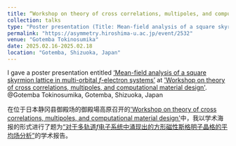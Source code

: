 ```yaml
---
title: “Workshop on theory of cross correlations, multipoles, and computational material design”
collection: talks
type: "Poster presentation (Title: Mean-field analysis of a square skyrmion lattice in multi-orbital $f$-electron systems)"
permalink: "https://asymmetry.hiroshima-u.ac.jp/event/2532"
venue: "Gotemba Tokinosumika"
date: 2025.02.16-2025.02.18
location: "Gotemba, Shizuoka, Japan"
---
```


I gave a poster presentation entitled [‘Mean-field analysis of a square skyrmion lattice in multi-orbital $f$-electron systems’](https://yzhacn.github.io/images/20250217_yzha_asymmetry.pdf) at ['Workshop on theory of cross correlations, multipoles, and
computational material design'](https://asymmetry.hiroshima-u.ac.jp/event/2532). @Gotemba Tokinosumika, Gotemba, Shizuoka, Japan

在位于日本静冈县御殿场的御殿場高原召开的['Workshop on theory of cross correlations, multipoles, and computational material design'](https://asymmetry.hiroshima-u.ac.jp/event/2532)中，我以学术海报的形式进行了题为[“对于多轨道$f$电子系统中涌现出的方形磁性斯格明子晶格的平均场分析”](https://yzhacn.github.io/images/20250217_yzha_asymmetry.pdf)的学术报告。

